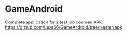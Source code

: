 # GameAndroid
Сomplete application for a test job courses
APK:
https://github.com/Lexa66/GameAndroid/tree/master/apk
